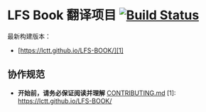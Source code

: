 # LFS Book 翻译项目 [![Build Status](https://travis-ci.org/LCTT/LFS-BOOK.svg?branch=8.3-translating)](https://travis-ci.org/LCTT/LFS-BOOK)
 最新构建版本：
 * [https://lctt.github.io/LFS-BOOK/][1]
 ## 协作规范
 * **开始前，请务必保证阅读并理解** [CONTRIBUTING.md](CONTRIBUTING.md)
 [1]: https://lctt.github.io/LFS-BOOK/